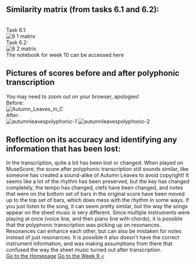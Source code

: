 <script src="https://rawcdn.githack.com/oscarmorrison/md-page/master/md-page.js"></script><noscript>
## Similarity matrix (from tasks 6.1 and 6.2):
<br>Task 6.1:
<br>![6 1 matrix](https://github.com/user-attachments/assets/bd796fbc-c9d9-4345-b9f2-6907ec1b9a92)
<br>Task 6.2:
<br>![6 2 matrix](https://github.com/user-attachments/assets/64993b53-6bd2-4239-8a7f-33909ad3eaca)
<br>
The notebook for week 10 can be accessed here
## Pictures of scores before and after polyphonic transcription
You may need to zoom out on your browser, apologies!
<br> Before:
<br>
![Autumn_Leaves_in_C](https://github.com/user-attachments/assets/f1361abe-82e0-48b3-88ea-86e2038d3f69)
<br>After:
<br>
![autumnleavespolyphonic-1](https://github.com/user-attachments/assets/c990dc03-e12b-40e2-bda5-0e2de469b5aa)
![autumnleavespolyphonic-2](https://github.com/user-attachments/assets/cfa8fcc1-8d95-4da9-bc54-344ccfd1e599)
<br>
## Reflection on its accuracy and identifying any information that has been lost:
In the transcription, quite a bit has been lost or changed. When played on MuseScore, the score after polyphonic transcription still sounds similar, like someone has created a sound-alike of Autumn Leaves to avoid copyright! It seems like a lot of the rhythm has been preserved, but the key has changed completely, the tempo has changed, clefs have been changed, and notes that were on the bottom set of bars in the original score have been moved up to the top set of bars, which does mess with the rhythm in some ways. If you just listen to the song, it can seem pretty similar, but the way the songs appear on the sheet music is very different. Since multiple instruments were playing at once (voice line, and then piano line with chords), it is possible that the polyphonic transcription was picking up on resonances. Resonances can enhance each other, but can also be mistaken for notes instead of just resonances. It is possible it also doesn't have the correct instrument information, and was making assumptions from there that confused the way the sheet music turned out after transcription.
<br>[Go to the Homepage](https://2705093v.github.io/MCA-2024/homepage.html)
[Go to the Week 9 <](https://2705093v.github.io/MCA-2024/week9/week9.html)

